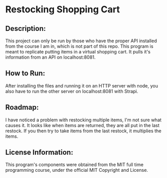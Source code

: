 # Restocking Shopping Cart

<h2>Description:</h2>
<p>This project can only be run by those who have the proper API installed from the course I am in, which is not part of this repo.  This program is meant to replicate putting items in a virtual shopping cart.  It pulls it's information from an API on localhost:8081.</p>

<h2>How to Run:</h2>
<p>After installing the files and running it on an HTTP server with node, you also have to run the other server on localhost:8081 with Strapi.</p>

<h2>Roadmap:</h2>
<p>I have noticed a problem with restocking multiple items, I'm not sure what causes it.  It looks like when items are returned, they are all put in the last restock.  If you then try to take items from the last restock, it multiplies the items.</p>

<h2>License Information:</h2>
<p>This program's components were obtained from the MIT full time programming course, under the official MIT Copyright and License.</p>
